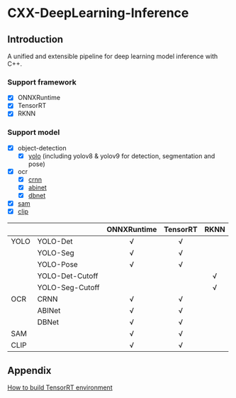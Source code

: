 # CXX-DeepLearning-Inference

## Introduction
A unified and extensible pipeline for deep learning model inference with C++.
### Support framework
- [x] ONNXRuntime
- [x] TensorRT
- [x] RKNN
### Support model
- [x] object-detection
  - [x] [yolo](/doc/model/yolo.md) (including yolov8 & yolov9 for detection, segmentation and pose) 
- [x] ocr
  - [x] [crnn](/doc/model/crnn.md)
  - [x] [abinet](/doc/model/abinet.md)
  - [x] [dbnet](/doc/model/dbnet.md)
- [x] [sam](/doc/model/sam.md) 
- [x] [clip](/doc/model/clip.md)

|       |         | ONNXRuntime | TensorRT | RKNN |
|-|-|:-:|:-:|:-:|
| YOLO  | YOLO-Det|       √     |   √      |      |
|       | YOLO-Seg|       √     |   √      |      |
|       | YOLO-Pose|       √     |   √      |      |
|       | YOLO-Det-Cutoff |||       √     |
|       | YOLO-Seg-Cutoff |||       √     | 
|OCR    | CRNN    |       √     |   √      |      |
|       | ABINet  |       √     |   √      |      |
|       | DBNet   |       √     |   √      |      |
|SAM    |         |       √     |   √      |      |
|CLIP   |         |       √     |   √      |      |

## Appendix
[How to build TensorRT environment](/doc/environment/cuda-on-linux.md)
